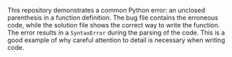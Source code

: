 This repository demonstrates a common Python error: an unclosed parenthesis in a function definition. The bug file contains the erroneous code, while the solution file shows the correct way to write the function.  The error results in a `SyntaxError` during the parsing of the code. This is a good example of why careful attention to detail is necessary when writing code.
